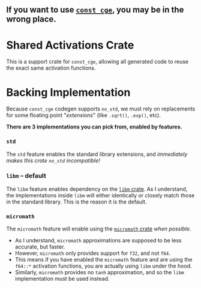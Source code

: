 ## If you want to use [`const_cge`](https://crates.io/crates/const_cge), you may be in the wrong place.

# Shared Activations Crate
This is a support crate for `const_cge`, allowing all generated code to reuse the exact same activation functions.

# Backing Implementation
Because `const_cge` codegen supports `no_std`, we must rely on
replacements for some floating point "*extensions*" (like `.sqrt()`, `.exp()`, etc).

**There are 3 implementations you can pick from, enabled by features.**

### `std`
The `std` feature enables the standard library extensions, and *immediately makes this crate `no_std` incompatible!*

### `libm` – **default**
The `libm` feature enables dependency on the [`libm` crate](https://crates.io/crate/libm).
As I understand, the implementations inside `libm` will either identically or closely match those in the standard library. This is the reason it is the default.

### `micromath`
The `micromath` feature will enable using the [`micromath` crate](https://crates.io/crate/micromath) *when possible*.
  - As I understand, `micromath` approximations are supposed to be less accurate, but faster.
  - However, `micromath` only provides support for `f32`, and not `f64`.
  - This means if you have enabled the `micromath` feature and are using the `f64::*` activation functions, you are actually using `libm` under the hood.
  - Similarly, `micromath` provides no `tanh` approximation, and so the `libm` implementation must be used instead.
